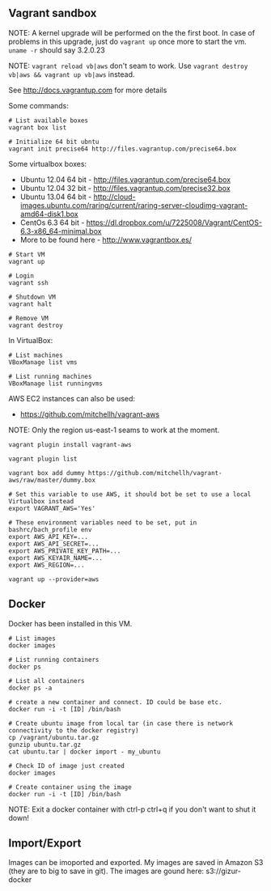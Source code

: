 Vagrant sandbox
---------------

NOTE: A kernel upgrade will be performed on the the first boot. In case of problems
in this upgrade, just do `vagrant up` once more to start the vm. `uname -r` should
say 3.2.0.23

NOTE: `vagrant reload vb|aws` don't seam to work. Use `vagrant destroy vb|aws && vagrant up vb|aws` instead.


See http://docs.vagrantup.com for more details


Some commands:

```
# List available boxes
vagrant box list

# Initialize 64 bit ubntu
vagrant init precise64 http://files.vagrantup.com/precise64.box
```

Some virtualbox boxes:

 * Ubuntu 12.04 64 bit - http://files.vagrantup.com/precise64.box
 * Ubuntu 12.04 32 bit - http://files.vagrantup.com/precise32.box
 * Ubuntu 13.04 64 bit - http://cloud-images.ubuntu.com/raring/current/raring-server-cloudimg-vagrant-amd64-disk1.box
 * CentOs 6.3 64 bit   - https://dl.dropbox.com/u/7225008/Vagrant/CentOS-6.3-x86_64-minimal.box
 * More to be found here - http://www.vagrantbox.es/



```
# Start VM
vagrant up

# Login
vagrant ssh

# Shutdown VM
vagrant halt

# Remove VM
vagrant destroy
```


In VirtualBox:

```
# List machines
VBoxManage list vms

# List running machines
VBoxManage list runningvms
```


AWS EC2 instances can also be used:

 * https://github.com/mitchellh/vagrant-aws


NOTE: Only the region us-east-1 seams to work at the moment.

```
vagrant plugin install vagrant-aws

vagrant plugin list

vagrant box add dummy https://github.com/mitchellh/vagrant-aws/raw/master/dummy.box

# Set this variable to use AWS, it should bot be set to use a local Virtualbox instead
export VAGRANT_AWS='Yes'

# These environment variables need to be set, put in bashrc/bach_profile env 
export AWS_API_KEY=...
export AWS_API_SECRET=...
export AWS_PRIVATE_KEY_PATH=...
export AWS_KEYAIR_NAME=...
export AWS_REGION=...

vagrant up --provider=aws
```



Docker
-----


Docker has been installed in this VM.


```
# List images
docker images

# List running containers
docker ps

# List all containers
docker ps -a

# create a new container and connect. ID could be base etc.
docker run -i -t [ID] /bin/bash

# Create ubuntu image from local tar (in case there is network connectivity to the docker registry)
cp /vagrant/ubuntu.tar.gz
gunzip ubuntu.tar.gz
cat ubuntu.tar | docker import - my_ubuntu 

# Check ID of image just created
docker images

# Create container using the image
docker run -i -t [ID] /bin/bash
```

NOTE: Exit a docker container with ctrl-p ctrl+q if you don't want to shut it down!


## Import/Export

Images can be imoported and exported. My images are saved in Amazon S3 (they are to big to save in git).
The images are gound here: s3://gizur-docker


